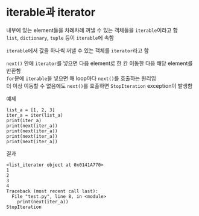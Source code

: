# iterable과 iterator

내부에 있는 element들을 차례차례 꺼낼 수 있는 객체들을 `iterable`이라고 함   
`list`, `dictionary`, `tuple` 등이 `iterable`에 속함  

`iterable`에서 값을 하나씩 꺼낼 수 있는 객체를 `iterator`라고 함

`next()` 안에 `iterator`를 넣으면 다음 element로 한 칸 이동한 다음 해당 element를 반환함  
`for`문에 `iterable`을 넣으면 매 loop마다 `next()`를 호출하는 원리임  
더 이상 이동할 수 없음에도 `next()`를 호출하면 `StopIteration` exception이 발생함

예제
```
list_a = [1, 2, 3]
iter_a = iter(list_a)
print(iter_a)
print(next(iter_a))
print(next(iter_a))
print(next(iter_a))
print(next(iter_a))
```

결과
```
<list_iterator object at 0x0141A770>
1
2
3
4
Traceback (most recent call last):
  File "test.py", line 8, in <module>
    print(next(iter_a))
StopIteration
```